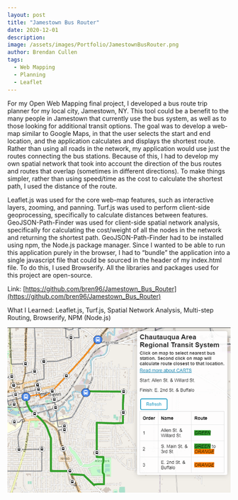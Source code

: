 ```yaml
---
layout: post
title: "Jamestown Bus Router"
date: 2020-12-01
description:
image: /assets/images/Portfolio/JamestownBusRouter.png
author: Brendan Cullen
tags:
  - Web Mapping
  - Planning
  - Leaflet
---
```

For my Open Web Mapping final project, I developed a bus route trip planner for my local city, Jamestown, NY. This tool could be a benefit to the many people in Jamestown that currently use the bus system, as well as to those looking for additional transit options. The goal was to develop a web-map similar to Google Maps, in that the user selects the start and end location, and the application calculates and displays the shortest route. Rather than using all roads in the network, my application would use just the routes connecting the bus stations. Because of this, I had to develop my own spatial network that took into account the direction of the bus routes and routes that overlap (sometimes in different directions). To make things simpler, rather than using speed/time as the cost to calculate the shortest path, I used the distance of the route.

Leaflet.js was used for the core web-map features, such as interactive layers, zooming, and panning. Turf.js was used to perform client-side geoprocessing, specifically to calculate distances between features. GeoJSON-Path-Finder was used for client-side spatial network analysis, specifically for calculating the cost/weight of all the nodes in the network and returning the shortest path. GeoJSON-Path-Finder had to be installed using npm, the Node.js package manager. Since I wanted to be able to run this application purely in the browser, I had to “bundle” the application into a single javascript file that could be sourced in the header of my index.html file. To do this, I used Browserify. All the libraries and packages used for this project are open-source.

Link: [https://github.com/bren96/Jamestown_Bus_Router](https://github.com/bren96/Jamestown_Bus_Router)

What I Learned: Leaflet.js, Turf.js, Spatial Network Analysis, Multi-step Routing, Browserify, NPM (Node.js)

![](/assets/images/Portfolio/JamestownBusRouter.png)